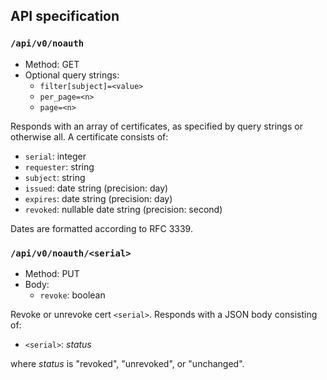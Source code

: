## API specification

### `/api/v0/noauth`

- Method: GET
- Optional query strings:
    - `filter[subject]=<value>`
    - `per_page=<n>`
    - `page=<n>`

Responds with an array of certificates, as specified by query strings or otherwise all. A certificate consists of:

- `serial`: integer
- `requester`: string
- `subject`: string
- `issued`: date string (precision: day)
- `expires`: date string (precision: day)
- `revoked`: nullable date string (precision: second)

Dates are formatted according to RFC 3339.

### `/api/v0/noauth/<serial>`

- Method: PUT
- Body:
    - `revoke`: boolean

Revoke or unrevoke cert `<serial>`. Responds with a JSON body consisting of:

- `<serial>`: *status*

where *status* is "revoked", "unrevoked", or "unchanged".
